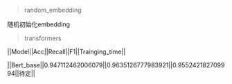 > random_embedding

随机初始化embedding

> transformers

||Model||Acc||Recall||F1||Trainging_time||

||Bert_base||0.947112462006079||0.9635126777983921||0.955242182709994||待定||
